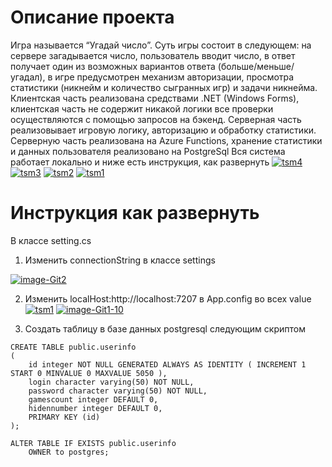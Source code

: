 # Описание проекта
Игра называется “Угадай число”. Суть игры состоит в следующем:
на сервере загадывается число, пользователь вводит число, в ответ получает один из возможных вариантов ответа (больше/меньше/угадал), в игре предусмотрен механизм авторизации, просмотра статистики (никнейм и количество сыгранных игр) и задачи никнейма.
Клиентская часть реализована средствами .NET (Windows Forms), клиентская часть не содержит  никакой логики все проверки осуществляются с помощью запросов на бэкенд.
Серверная часть реализовывает игровую логику, авторизацию и обработку статистики. Серверную часть реализована на Azure Functions, хранение статистики и данных пользователя реализовано на PostgreSql
Вся система работает локально и ниже есть инструкция, как развернуть 
<a href="https://ibb.co/51Pw6JH"><img src="https://i.ibb.co/51Pw6JH/tsm4.png" alt="tsm4" border="0"></a> <a href="https://ibb.co/mRG3PWg"><img src="https://i.ibb.co/mRG3PWg/tsm3.png" alt="tsm3" border="0"></a> <a href="https://ibb.co/Z66vWSX"><img src="https://i.ibb.co/Z66vWSX/tsm2.png" alt="tsm2" border="0"></a> <a href="https://ibb.co/yW0MWDC"><img src="https://i.ibb.co/yW0MWDC/tsm1.png" alt="tsm1" border="0"></a>





#  Инструкция как развернуть 
В классе setting.cs 
1. Изменить connectionString в классе settings

<a href="https://ibb.co/1vMYh9H"><img src="https://i.ibb.co/SscDWKq/image-Git2.png" alt="image-Git2" border="0"></a>


2. Изменить localHost:http://localhost:7207 в App.config во всех value
<a href="https://ibb.co/yW0MWDC"><img src="https://i.ibb.co/yW0MWDC/tsm1.png" alt="tsm1" border="0"></a>
<a href="https://ibb.co/MNxHVbq"><img src="https://i.ibb.co/KypgqYC/image-Git1-10.png" alt="image-Git1-10" border="0"></a>


3. Создать таблицу в базе данных postgresql следующим скриптом
```
CREATE TABLE public.userinfo
(
    id integer NOT NULL GENERATED ALWAYS AS IDENTITY ( INCREMENT 1 START 0 MINVALUE 0 MAXVALUE 5050 ),
    login character varying(50) NOT NULL,
    password character varying(50) NOT NULL,
    gamescount integer DEFAULT 0,
    hidennumber integer DEFAULT 0,
    PRIMARY KEY (id)
);

ALTER TABLE IF EXISTS public.userinfo
    OWNER to postgres;
```
